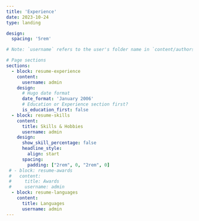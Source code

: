 ```yaml
---
title: 'Experience'
date: 2023-10-24
type: landing

design:
  spacing: '5rem'

# Note: `username` refers to the user's folder name in `content/authors/`

# Page sections
sections:
  - block: resume-experience
    content:
      username: admin
    design:
      # Hugo date format
      date_format: 'January 2006'
      # Education or Experience section first?
      is_education_first: false
  - block: resume-skills
    content:
      title: Skills & Hobbies
      username: admin
    design:
      show_skill_percentage: false
      headline_style:
        align: start 
      spacing: 
        padding: ["2rem", 0, "2rem", 0]
 # - block: resume-awards
 #   content:
 #     title: Awards
 #     username: admin
  - block: resume-languages
    content:
      title: Languages
      username: admin
---
```

